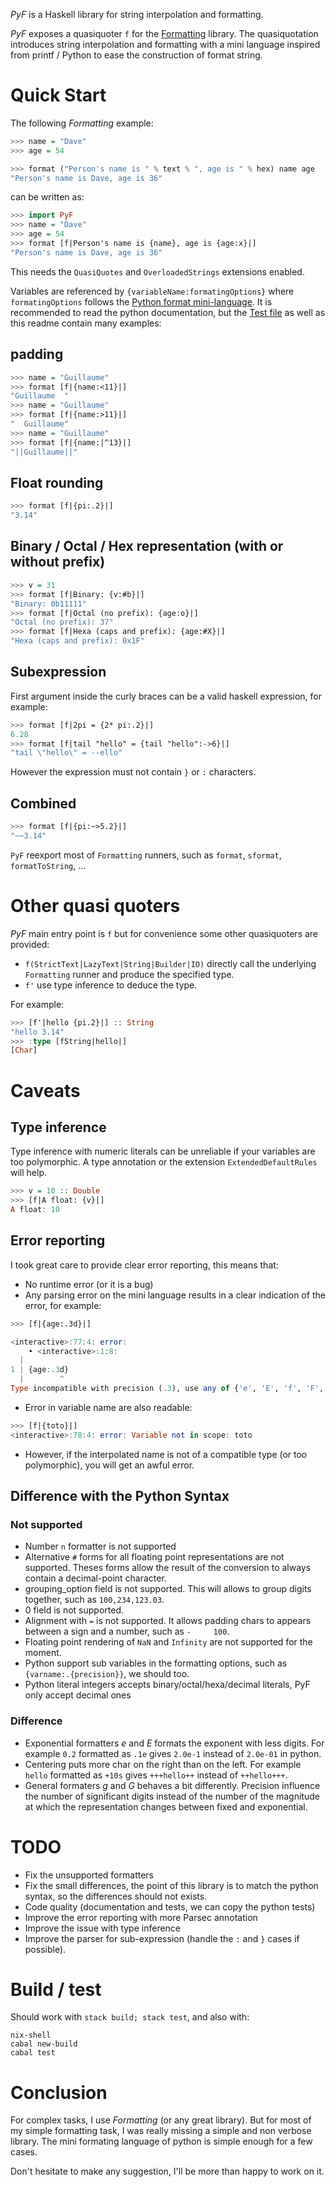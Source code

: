 *PyF* is a Haskell library for string interpolation and formatting.

*PyF* exposes a quasiquoter `f` for the [Formatting](https://hackage.haskell.org/package/formatting) library. The quasiquotation introduces string interpolation and formatting with a mini language inspired from printf / Python to ease the construction of format string.

# Quick Start

The following *Formatting* example:

```haskell
>>> name = "Dave"
>>> age = 54

>>> format ("Person's name is " % text % ", age is " % hex) name age
"Person's name is Dave, age is 36"
```

can be written as:

```haskell
>>> import PyF
>>> name = "Dave"
>>> age = 54
>>> format [f|Person's name is {name}, age is {age:x}|]
"Person's name is Dave, age is 36"
```

This needs the `QuasiQuotes` and `OverloadedStrings` extensions enabled.

Variables are referenced by `{variableName:formatingOptions}` where `formatingOptions` follows the [Python format mini-language](https://docs.python.org/3/library/string.html#formatspec). It is recommended to read the python documentation, but the [Test file](https://github.com/guibou/PyF/blob/master/test/Spec.hs) as well as this readme contain many examples:

## padding

```haskell
>>> name = "Guillaume"
>>> format [f|{name:<11}|]
"Guillaume  "
>>> name = "Guillaume"
>>> format [f|{name:>11}|]
"  Guillaume"
>>> name = "Guillaume"
>>> format [f|{name:|^13}|]
"||Guillaume||"
```

## Float rounding

```haskell
>>> format [f|{pi:.2}|]
"3.14"
```

## Binary / Octal / Hex representation (with or without prefix)

```haskell
>>> v = 31
>>> format [f|Binary: {v:#b}|]
"Binary: 0b11111"
>>> format [f|Octal (no prefix): {age:o}|]
"Octal (no prefix): 37"
>>> format [f|Hexa (caps and prefix): {age:#X}|]
"Hexa (caps and prefix): 0x1F"
```

## Subexpression

First argument inside the curly braces can be a valid haskell expression, for example:

```haskell
>>> format [f|2pi = {2* pi:.2}|]
6.28
>>> format [f|tail "hello" = {tail "hello":->6}|]
"tail \"hello\" = --ello"
```

However the expression must not contain `}` or `:` characters.

## Combined

```haskell
>>> format [f|{pi:~>5.2}|]
"~~3.14"
```

`PyF` reexport most of `Formatting` runners, such as `format`, `sformat`, `formatToString`, ...

# Other quasi quoters

*PyF* main entry point is `f` but for convenience some other quasiquoters are provided:

- `f(StrictText|LazyText|String|Builder|IO)` directly call the underlying `Formatting` runner and produce the specified type.
- `f'` use type inference to deduce the type.

For example:

```haskell
>>> [f'|hello {pi.2}|] :: String
"hello 3.14"
>>> :type [fString|hello|]
[Char]
```

# Caveats

## Type inference

Type inference with numeric literals can be unreliable if your variables are too polymorphic. A type annotation or the extension `ExtendedDefaultRules` will help.

```haskell
>>> v = 10 :: Double
>>> [f|A float: {v}|]
A float: 10
```

## Error reporting

I took great care to provide clear error reporting, this means that:

- No runtime error (or it is a bug)
- Any parsing error on the mini language results in a clear indication of the error, for example:

```haskell
>>> [f|{age:.3d}|]

<interactive>:77:4: error:
    • <interactive>:1:8:
  |
1 | {age:.3d}
  |        ^
Type incompatible with precision (.3), use any of {'e', 'E', 'f', 'F', 'g', 'G', 'n', 's', '%'} or remove the precision field.
```

- Error in variable name are also readable:

```haskell
>>> [f|{toto}|]
<interactive>:78:4: error: Variable not in scope: toto
```

- However, if the interpolated name is not of a compatible type (or
  too polymorphic), you will get an awful error.

## Difference with the Python Syntax

### Not supported

- Number `n` formatter is not supported
- Alternative `#` forms for all floating point representations are not supported. Theses forms allow the result of the conversion to always contain a decimal-point character.
- grouping_option field is not supported. This will allows to group digits together, such as `100,234,123.03`.
- 0 field is not supported.
- Alignment with `=` is not supported. It allows padding chars to appears between a sign and a number, such as `-     100`.
- Floating point rendering of `NaN` and `Infinity` are not supported for the moment.
- Python support sub variables in the formatting options, such as `{varname:.{precision}}`, we should too.
- Python literal integers accepts binary/octal/hexa/decimal literals, PyF only accept decimal ones

### Difference

- Exponential formatters *e* and *E* formats the exponent with less digits. For example `0.2` formatted as `.1e` gives `2.0e-1` instead of `2.0e-01` in python.
- Centering puts more char on the right than on the left. For example `hello` formatted as `+10s` gives `+++hello++` instead of `++hello+++`.
- General formaters *g* and *G* behaves a bit differently. Precision influence the number of significant digits instead of the number of the magnitude at which the representation changes between fixed and exponential.

# TODO

- Fix the unsupported formatters
- Fix the small differences, the point of this library is to match the python syntax, so the differences should not exists.
- Code quality (documentation and tests, we can copy the python tests)
- Improve the error reporting with more Parsec annotation
- Improve the issue with type inference
- Improve the parser for sub-expression (handle the `:` and `}` cases if possible).

# Build / test

Should work with `stack build; stack test`, and also with:

```shell
nix-shell
cabal new-build
cabal test
```

# Conclusion

For complex tasks, I use *Formatting* (or any great library). But for most of my simple formatting task, I was really missing a simple and non verbose library. The mini formating language of python is simple enough for a few cases.

Don't hesitate to make any suggestion, I'll be more than happy to work on it.
